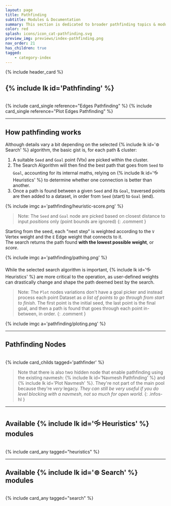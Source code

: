 ```yaml
---
layout: page
title: Pathfinding
subtitle: Modules & Documentation
summary: This section is dedicated to broader pathfinding topics & modules. Node specifics can be found on their dedicated node page.
color: red
splash: icons/icon_cat-pathfinding.svg
preview_img: previews/index-pathfinding.png
nav_order: 21
has_children: true
tagged:
    - category-index
---
```


{% include header_card %}

## {% include lk id='Pathfinding' %}  
<br>  
<div class="card-ctnr duo" markdown="1">
{% include card_single reference="Edges Pathfinding" %}
{% include card_single reference="Plot Edges Pathfinding" %}
</div>

---

## How pathfinding works
Although details vary a bit depending on the selected {% include lk id='⊚ Search' %} algorithm, the basic gist is, for each path & cluster:
1. A suitable `Seed` and `Goal` point (Vtx) are picked within the cluster.
2. The Search Algorithm will then find the best path that goes from `Seed` to `Goal`, accounting for its internal maths, relying on {% include lk id='🝰 Heuristics' %} to determine whether one connection is better than another.
3. Once a path is found between a given `Seed` and its `Goal`, traversed points are then added to a dataset, in order from `Seed` (start) to `Goal` (end).

{% include imgc a='pathfinding/heuristic-score.png' %} 



>Note: The `Seed` and `Goal` node are picked based on closest distance to input *positions* only (point bounds are ignored)
{: .comment }

Starting from the seed, each "next step" is weighted according to the `V` Vertex weight and the `E` Edge weight that connects to it.  
The search returns the path found **with the lowest possible weight**, or *score*.

{% include imgc a='pathfinding/pathing.png' %}  

While the selected search algorithm is important, {% include lk id='🝰 Heuristics' %} are more critical to the operation, as user-defined weights can drastically change and shape the path deemed best by the search.

>Note: The `Plot` nodes variations don't have a goal picker and instead process each point Dataset as *a list of points to go through from start to finish*. The first point is the initial seed, the last point is the final goal, and then a path is found that goes through each point in-between, in order.
{: .comment }

{% include imgc a='pathfinding/ploting.png' %}  

---
## Pathfinding Nodes
<br>
{% include card_childs tagged='pathfinder' %}

> Note that there is also two hidden node that enable pathfinding using the existing navmesh: {% include lk id='Navmesh Pathfinding' %} and {% include lk id='Plot Navmesh' %}. They're not part of the main pool because they're *very* legacy. *They can still be very useful if you do level blocking with a navmesh, not so much for open world.*
{: .infos-hl }

---
## Available {% include lk id='🝰 Heuristics' %} modules
<br>
{% include card_any tagged="heuristics" %}

---
## Available {% include lk id='⊚ Search' %} modules
<br>
{% include card_any tagged="search" %}